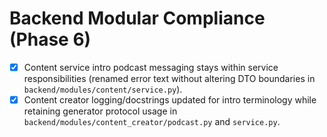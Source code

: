 # Backend Modular Compliance (Phase 6)

- [x] Content service intro podcast messaging stays within service responsibilities (renamed error text without altering DTO boundaries in `backend/modules/content/service.py`).
- [x] Content creator logging/docstrings updated for intro terminology while retaining generator protocol usage in `backend/modules/content_creator/podcast.py` and `service.py`.
